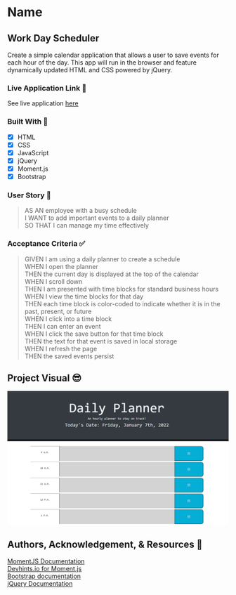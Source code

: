 # Name

## Work Day Scheduler



Create a simple calendar application that allows a user to save events for each hour of the day. This app will run in the browser and feature dynamically updated HTML and CSS powered by jQuery.

### Live Application Link 👀
See live application [here](https://thiagorodrigues3.github.io/Daily-Planner/)

### Built With 🧰
- [x] HTML
- [x] CSS
- [x] JavaScript
- [x] jQuery
- [x] Moment.js
- [x] Bootstrap
### User Story 📖
> AS AN employee with a busy schedule   
> I WANT to add important events to a daily planner   
> SO THAT I can manage my time effectively   

### Acceptance Criteria ✅
> GIVEN I am using a daily planner to create a schedule   
> WHEN I open the planner   
> THEN the current day is displayed at the top of the calendar   
> WHEN I scroll down   
> THEN I am presented with time blocks for standard business hours   
> WHEN I view the time blocks for that day   
> THEN each time block is color-coded to indicate whether it is in the past, present, or future   
> WHEN I click into a time block   
> THEN I can enter an event   
> WHEN I click the save button for that time block   
> THEN the text for that event is saved in local storage   
> WHEN I refresh the page   
> THEN the saved events persist   


## Project Visual 😎
![05-third-party-apis-homework-demo](./assets/Planner.png)

## Authors, Acknowledgement, & Resources 🤝

[MomentJS Documentation](https://momentjs.com/)    
[Devhints.io for Moment.js](https://devhints.io/moment)    
[Bootstrap documentation](https://getbootstrap.com/docs/4.0/layout/grid/)    
[jQuery Documentation](https://learn.jquery.com/using-jquery-core/document-ready/)    